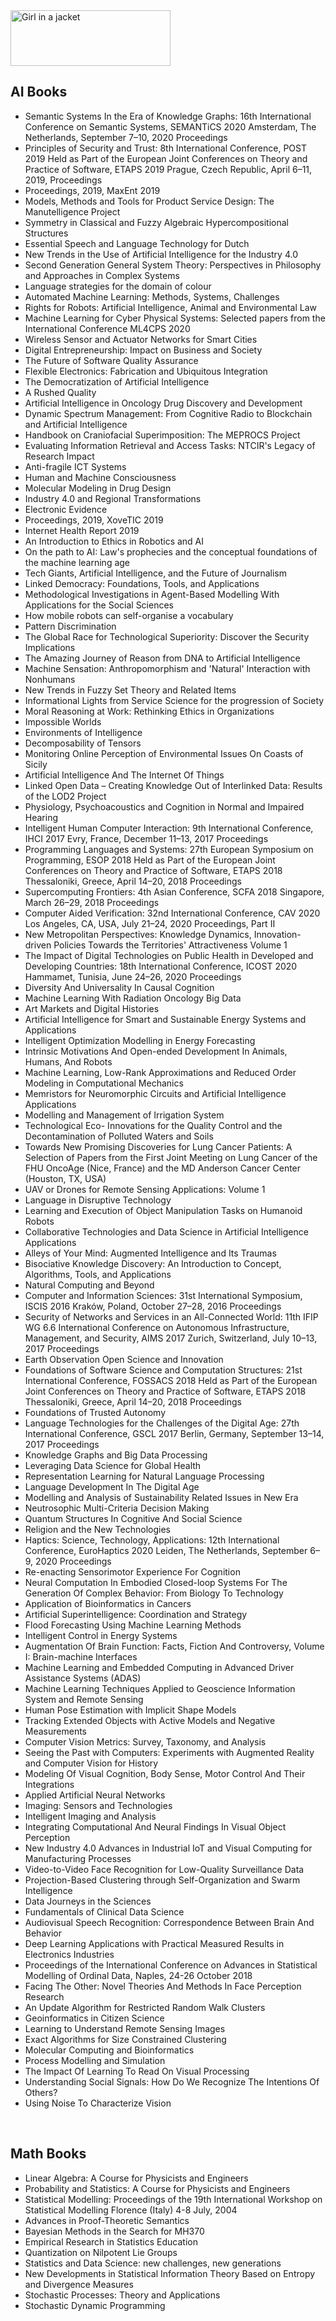 <img src="https://github.com/manjunath5496/List-of-effects/blob/main/1/1024px-CC-BY-NC-ND.svg.png" alt="Girl in a jacket" width="256" height="89">

</br>


<h2>AI Books </h2>



<ul>

                             

 <li><a target="_blank" href="https://github.com/manjunath5496/Open-Access-CS-Books/blob/master/ar(1).pdf" style="text-decoration:none;">Semantic Systems In the Era of Knowledge Graphs: 16th International Conference on Semantic Systems, SEMANTiCS 2020 Amsterdam, The Netherlands, September 7–10, 2020 Proceedings </a></li>

 <li><a target="_blank" href="https://github.com/manjunath5496/Open-Access-CS-Books/blob/master/ar(2).pdf" style="text-decoration:none;">Principles of Security
and Trust: 8th International Conference, POST 2019 Held as Part of the European Joint Conferences on Theory and Practice of Software, ETAPS 2019 Prague, Czech Republic, April 6–11, 2019, Proceedings</a></li>

<li><a target="_blank" href="https://github.com/manjunath5496/Open-Access-CS-Books/blob/master/ar(3).pdf" style="text-decoration:none;">Proceedings, 2019, MaxEnt 2019</a></li>
 <li><a target="_blank" href="https://github.com/manjunath5496/Open-Access-CS-Books/blob/master/ar(4).pdf" style="text-decoration:none;">Models, Methods
and Tools for Product Service Design: The Manutelligence Project</a></li>                              
<li><a target="_blank" href="https://github.com/manjunath5496/Open-Access-CS-Books/blob/master/ar(5).pdf" style="text-decoration:none;">Symmetry in Classical
and Fuzzy Algebraic Hypercompositional Structures</a></li>
<li><a target="_blank" href="https://github.com/manjunath5496/Open-Access-CS-Books/blob/master/ar(6).pdf" style="text-decoration:none;">Essential Speech
and Language Technology for Dutch</a></li>
 <li><a target="_blank" href="https://github.com/manjunath5496/Open-Access-CS-Books/blob/master/ar(7).pdf" style="text-decoration:none;">New Trends in the Use of
Artificial Intelligence for the Industry 4.0</a></li>

 <li><a target="_blank" href="https://github.com/manjunath5496/Open-Access-CS-Books/blob/master/ar(8).pdf" style="text-decoration:none;"> Second Generation
General System Theory: Perspectives in Philosophy and Approaches in Complex Systems </a></li>
   <li><a target="_blank" href="https://github.com/manjunath5496/Open-Access-CS-Books/blob/master/ar(9).pdf" style="text-decoration:none;">Language
strategies for the domain of colour</a></li>
  
   
 <li><a target="_blank" href="https://github.com/manjunath5496/Open-Access-CS-Books/blob/master/ar(10).pdf" style="text-decoration:none;">Automated Machine
Learning: Methods, Systems, Challenges</a></li>                              
<li><a target="_blank" href="https://github.com/manjunath5496/Open-Access-CS-Books/blob/master/ar(11).pdf" style="text-decoration:none;">Rights for Robots: Artificial Intelligence, Animal and Environmental Law</a></li>
<li><a target="_blank" href="https://github.com/manjunath5496/Open-Access-CS-Books/blob/master/ar(12).pdf" style="text-decoration:none;">Machine Learning for Cyber
Physical Systems: Selected papers from the International Conference ML4CPS 2020</a></li>
<li><a target="_blank" href="https://github.com/manjunath5496/Open-Access-CS-Books/blob/master/ar(13).pdf" style="text-decoration:none;">Wireless Sensor
and Actuator Networks for Smart Cities</a></li>

<li><a target="_blank" href="https://github.com/manjunath5496/Open-Access-CS-Books/blob/master/ar(14).pdf" style="text-decoration:none;">Digital
Entrepreneurship: Impact on Business and Society</a></li>
                              
<li><a target="_blank" href="https://github.com/manjunath5496/Open-Access-CS-Books/blob/master/ar(15).pdf" style="text-decoration:none;">The Future
of Software Quality Assurance</a></li>

<li><a target="_blank" href="https://github.com/manjunath5496/Open-Access-CS-Books/blob/master/ar(16).pdf" style="text-decoration:none;">Flexible
Electronics: Fabrication and Ubiquitous Integration</a></li>

  <li><a target="_blank" href="https://github.com/manjunath5496/Open-Access-CS-Books/blob/master/ar(17).pdf" style="text-decoration:none;">The Democratization of Artificial Intelligence</a></li>   
  
<li><a target="_blank" href="https://github.com/manjunath5496/Open-Access-CS-Books/blob/master/ar(18).pdf" style="text-decoration:none;">A Rushed Quality </a></li> 

  
<li><a target="_blank" href="https://github.com/manjunath5496/Open-Access-CS-Books/blob/master/ar(19).pdf" style="text-decoration:none;">Artificial Intelligence in
Oncology Drug Discovery and Development</a></li> 

<li><a target="_blank" href="https://github.com/manjunath5496/Open-Access-CS-Books/blob/master/ar(20).pdf" style="text-decoration:none;">Dynamic Spectrum
Management: From Cognitive Radio to Blockchain and Artificial Intelligence</a></li>

<li><a target="_blank" href="https://github.com/manjunath5496/Open-Access-CS-Books/blob/master/ar(21).pdf" style="text-decoration:none;">Handbook on
Craniofacial Superimposition: The MEPROCS Project</a></li>
<li><a target="_blank" href="https://github.com/manjunath5496/Open-Access-CS-Books/blob/master/ar(22).pdf" style="text-decoration:none;">Evaluating
Information Retrieval and Access Tasks: NTCIR's Legacy of Research Impact</a></li> 
 <li><a target="_blank" href="https://github.com/manjunath5496/Open-Access-CS-Books/blob/master/ar(23).pdf" style="text-decoration:none;">Anti-fragile
ICT Systems</a></li> 
 

   <li><a target="_blank" href="https://github.com/manjunath5496/Open-Access-CS-Books/blob/master/ar(24).pdf" style="text-decoration:none;">Human and Machine Consciousness</a></li>
 
   <li><a target="_blank" href="https://github.com/manjunath5496/Open-Access-CS-Books/blob/master/ar(25).pdf" style="text-decoration:none;">Molecular
Modeling in Drug Design</a></li>                              
 <li><a target="_blank" href="https://github.com/manjunath5496/Open-Access-CS-Books/blob/master/ar(26).pdf" style="text-decoration:none;">Industry 4.0 and Regional
Transformations</a></li>
 <li><a target="_blank" href="https://github.com/manjunath5496/Open-Access-CS-Books/blob/master/ar(27).pdf" style="text-decoration:none;">Electronic Evidence</a></li>
   
 
   <li><a target="_blank" href="https://github.com/manjunath5496/Open-Access-CS-Books/blob/master/ar(28).pdf" style="text-decoration:none;">Proceedings, 2019, XoveTIC 2019</a></li>
 
   <li><a target="_blank" href="https://github.com/manjunath5496/Open-Access-CS-Books/blob/master/ar(29).pdf" style="text-decoration:none;">Internet Health Report 2019 </a></li>                              

  <li><a target="_blank" href="https://github.com/manjunath5496/Open-Access-CS-Books/blob/master/ar(30).pdf" style="text-decoration:none;">An Introduction
to Ethics in Robotics and AI</a></li>
 
   <li><a target="_blank" href="https://github.com/manjunath5496/Open-Access-CS-Books/blob/master/ar(31).pdf" style="text-decoration:none;">On the path to AI: Law's prophecies and the conceptual foundations of the machine learning age</a></li> 
    <li><a target="_blank" href="https://github.com/manjunath5496/Open-Access-CS-Books/blob/master/ar(32).pdf" style="text-decoration:none;">Tech Giants, Artificial
Intelligence, and the Future of Journalism</a></li> 

   <li><a target="_blank" href="https://github.com/manjunath5496/Open-Access-CS-Books/blob/master/ar(33).pdf" style="text-decoration:none;">Linked
Democracy: Foundations, Tools, and Applications</a></li>                              

  <li><a target="_blank" href="https://github.com/manjunath5496/Open-Access-CS-Books/blob/master/ar(34).pdf" style="text-decoration:none;">Methodological
Investigations in Agent-Based Modelling With Applications for the Social Sciences</a></li> 
 
  <li><a target="_blank" href="https://github.com/manjunath5496/Open-Access-CS-Books/blob/master/ar(35).pdf" style="text-decoration:none;">How mobile
robots can self-organise a vocabulary</a></li> 

  <li><a target="_blank" href="https://github.com/manjunath5496/Open-Access-CS-Books/blob/master/ar(36).pdf" style="text-decoration:none;">Pattern Discrimination</a></li> 
 
<li><a target="_blank" href="https://github.com/manjunath5496/Open-Access-CS-Books/blob/master/ar(37).pdf" style="text-decoration:none;">The Global Race for Technological Superiority: Discover the Security Implications</a></li>
 <li><a target="_blank" href="https://github.com/manjunath5496/Open-Access-CS-Books/blob/master/ar(38).pdf" style="text-decoration:none;">The Amazing
Journey of Reason from DNA to Artificial Intelligence</a></li>
<li><a target="_blank" href="https://github.com/manjunath5496/Open-Access-CS-Books/blob/master/ar(39).pdf" style="text-decoration:none;">Machine Sensation: Anthropomorphism and 'Natural' Interaction with Nonhumans</a></li>
 <li><a target="_blank" href="https://github.com/manjunath5496/Open-Access-CS-Books/blob/master/ar(40).pdf" style="text-decoration:none;">New Trends
in Fuzzy Set Theory and Related Items</a></li>                              
<li><a target="_blank" href="https://github.com/manjunath5496/Open-Access-CS-Books/blob/master/ar(41).pdf" style="text-decoration:none;">Informational Lights
from Service Science for the progression of Society</a></li>
<li><a target="_blank" href="https://github.com/manjunath5496/Open-Access-CS-Books/blob/master/ar(42).pdf" style="text-decoration:none;">Moral Reasoning at Work: 
Rethinking Ethics in Organizations</a></li>
 
  <li><a target="_blank" href="https://github.com/manjunath5496/Open-Access-CS-Books/blob/master/ar(43).pdf" style="text-decoration:none;">Impossible Worlds</a></li>
 <li><a target="_blank" href="https://github.com/manjunath5496/Open-Access-CS-Books/blob/master/ar(44).pdf" style="text-decoration:none;">Environments of Intelligence</a></li>
   <li><a target="_blank" href="https://github.com/manjunath5496/Open-Access-CS-Books/blob/master/ar(45).pdf" style="text-decoration:none;">Decomposability
of Tensors</a></li>  
   
<li><a target="_blank" href="https://github.com/manjunath5496/Open-Access-CS-Books/blob/master/ar(46).pdf" style="text-decoration:none;">Monitoring Online Perception of
Environmental Issues On Coasts of Sicily</a></li> 
                             
<li><a target="_blank" href="https://github.com/manjunath5496/Open-Access-CS-Books/blob/master/ar(47).pdf" style="text-decoration:none;">Artificial Intelligence
And The Internet Of Things</a></li>
<li><a target="_blank" href="https://github.com/manjunath5496/Open-Access-CS-Books/blob/master/ar(48).pdf" style="text-decoration:none;">Linked Open Data –
Creating Knowledge Out of Interlinked Data: Results of the LOD2 Project</a></li>

<li><a target="_blank" href="https://github.com/manjunath5496/Open-Access-CS-Books/blob/master/ar(49).pdf" style="text-decoration:none;">Physiology, Psychoacoustics
and Cognition in Normal and Impaired Hearing</a></li>
                              
<li><a target="_blank" href="https://github.com/manjunath5496/Open-Access-CS-Books/blob/master/ar(50).pdf" style="text-decoration:none;">Intelligent
Human Computer Interaction: 9th International Conference, IHCI 2017 Evry, France, December 11–13, 2017 Proceedings</a></li>
<li><a target="_blank" href="https://github.com/manjunath5496/Open-Access-CS-Books/blob/master/ar(51).pdf" style="text-decoration:none;">Programming
Languages and Systems: 27th European Symposium on Programming, ESOP 2018 Held as Part of the European Joint Conferences on Theory and Practice of Software, ETAPS 2018
Thessaloniki, Greece, April 14–20, 2018 Proceedings</a></li>
<li><a target="_blank" href="https://github.com/manjunath5496/Open-Access-CS-Books/blob/master/ar(52).pdf" style="text-decoration:none;">Supercomputing Frontiers: 
4th Asian Conference, SCFA 2018 Singapore, March 26–29, 2018 Proceedings</a></li>

<li><a target="_blank" href="https://github.com/manjunath5496/Open-Access-CS-Books/blob/master/ar(53).pdf" style="text-decoration:none;">Computer Aided
Verification: 32nd International Conference, CAV 2020 Los Angeles, CA, USA, July 21–24, 2020 Proceedings, Part II</a></li>
 
<li><a target="_blank" href="https://github.com/manjunath5496/Open-Access-CS-Books/blob/master/ar(54).pdf" style="text-decoration:none;">New Metropolitan
Perspectives: Knowledge Dynamics, Innovation-driven Policies Towards the Territories' Attractiveness Volume 1 </a></li>

<li><a target="_blank" href="https://github.com/manjunath5496/Open-Access-CS-Books/blob/master/ar(55).pdf" style="text-decoration:none;">The Impact of Digital
Technologies on Public Health in Developed and Developing Countries: 18th International Conference, ICOST 2020 Hammamet, Tunisia, June 24–26, 2020 Proceedings</a></li>
 
  <li><a target="_blank" href="https://github.com/manjunath5496/Open-Access-CS-Books/blob/master/ar(56).pdf" style="text-decoration:none;">Diversity And Universality
In Causal Cognition </a></li>                              

  <li><a target="_blank" href="https://github.com/manjunath5496/Open-Access-CS-Books/blob/master/ar(57).pdf" style="text-decoration:none;">Machine Learning With
Radiation Oncology Big Data</a></li>
 
   <li><a target="_blank" href="https://github.com/manjunath5496/Open-Access-CS-Books/blob/master/ar(58).pdf" style="text-decoration:none;">Art Markets and
Digital Histories</a></li>
    <li><a target="_blank" href="https://github.com/manjunath5496/Open-Access-CS-Books/blob/master/ar(59).pdf" style="text-decoration:none;">Artificial Intelligence
for Smart and Sustainable Energy Systems and Applications</a></li>
 
  <li><a target="_blank" href="https://github.com/manjunath5496/Open-Access-CS-Books/blob/master/ar(60).pdf" style="text-decoration:none;">Intelligent
Optimization Modelling in Energy Forecasting</a></li>
 
   <li><a target="_blank" href="https://github.com/manjunath5496/Open-Access-CS-Books/blob/master/ar(61).pdf" style="text-decoration:none;"> Intrinsic Motivations And
Open-ended Development In Animals, Humans, And Robots</a></li>
 
   <li><a target="_blank" href="https://github.com/manjunath5496/Open-Access-CS-Books/blob/master/ar(62).pdf" style="text-decoration:none;">Machine Learning,
Low-Rank Approximations and Reduced Order Modeling in Computational Mechanics</a></li>
 
   <li><a target="_blank" href="https://github.com/manjunath5496/Open-Access-CS-Books/blob/master/ar(63).pdf" style="text-decoration:none;">Memristors for
Neuromorphic Circuits and Artificial Intelligence Applications</a></li>                              

  <li><a target="_blank" href="https://github.com/manjunath5496/Open-Access-CS-Books/blob/master/ar(64).pdf" style="text-decoration:none;">Modelling and
Management of Irrigation System</a></li>
 
   <li><a target="_blank" href="https://github.com/manjunath5496/Open-Access-CS-Books/blob/master/ar(65).pdf" style="text-decoration:none;">Technological Eco-
Innovations for the Quality Control and the Decontamination of Polluted Waters and Soils </a></li> 

   <li><a target="_blank" href="https://github.com/manjunath5496/Open-Access-CS-Books/blob/master/ar(66).pdf" style="text-decoration:none;">Towards New Promising Discoveries
for Lung Cancer Patients: A Selection of Papers from the First Joint Meeting on Lung Cancer of the FHU OncoAge (Nice, France) and the MD Anderson Cancer Center (Houston, TX, USA)</a></li> 
 
   <li><a target="_blank" href="https://github.com/manjunath5496/Open-Access-CS-Books/blob/master/ar(67).pdf" style="text-decoration:none;">UAV or Drones for Remote
Sensing Applications: Volume 1</a></li>                              

  <li><a target="_blank" href="https://github.com/manjunath5496/Open-Access-CS-Books/blob/master/ar(68).pdf" style="text-decoration:none;">Language in Disruptive Technology</a></li> 
 
  
   <li><a target="_blank" href="https://github.com/manjunath5496/Open-Access-CS-Books/blob/master/ar(69).pdf" style="text-decoration:none;">Learning and Execution of Object Manipulation Tasks on Humanoid Robots</a></li>                              

  <li><a target="_blank" href="https://github.com/manjunath5496/Open-Access-CS-Books/blob/master/ar(70).pdf" style="text-decoration:none;">Collaborative Technologies and Data
Science in Artificial Intelligence Applications</a></li> 
  
 
 <li><a target="_blank" href="https://github.com/manjunath5496/Open-Access-CS-Books/blob/master/ar(71).pdf" style="text-decoration:none;">Alleys of Your Mind:
Augmented Intelligence and Its Traumas</a></li>
 
 <li><a target="_blank" href="https://github.com/manjunath5496/Open-Access-CS-Books/blob/master/ar(72).pdf" style="text-decoration:none;">Bisociative
Knowledge Discovery: An Introduction to Concept, Algorithms, Tools, and Applications</a></li> 
 
 
 <li><a target="_blank" href="https://github.com/manjunath5496/Open-Access-CS-Books/blob/master/ar(73).pdf" style="text-decoration:none;">Natural Computing
and Beyond</a></li>
  <li><a target="_blank" href="https://github.com/manjunath5496/Open-Access-CS-Books/blob/master/ar(74).pdf" style="text-decoration:none;">Computer and
Information Sciences: 31st International Symposium, ISCIS 2016 Kraków, Poland, October 27–28, 2016 Proceedings</a></li>
    <li><a target="_blank" href="https://github.com/manjunath5496/Open-Access-CS-Books/blob/master/ar(75).pdf" style="text-decoration:none;">Security of Networks
and Services in an All-Connected World: 11th IFIP WG 6.6 International Conference on Autonomous Infrastructure, Management, and Security, AIMS 2017 Zurich, Switzerland, July 10–13, 2017 Proceedings</a></li>                        
<li><a target="_blank" href="https://github.com/manjunath5496/Open-Access-CS-Books/blob/master/ar(76).pdf" style="text-decoration:none;">Earth Observation
Open Science and Innovation</a></li>

 <li><a target="_blank" href="https://github.com/manjunath5496/Open-Access-CS-Books/blob/master/ar(77).pdf" style="text-decoration:none;">Foundations
of Software Science and Computation Structures: 21st International Conference, FOSSACS 2018 Held as Part of the European Joint Conferences on Theory and Practice of Software, ETAPS 2018 Thessaloniki, Greece, April 14–20, 2018 Proceedings</a></li> 
 
 
 <li><a target="_blank" href="https://github.com/manjunath5496/Open-Access-CS-Books/blob/master/ar(78).pdf" style="text-decoration:none;">Foundations of Trusted
Autonomy</a></li>
  <li><a target="_blank" href="https://github.com/manjunath5496/Open-Access-CS-Books/blob/master/ar(79).pdf" style="text-decoration:none;">Language Technologies
for the Challenges of the Digital Age: 27th International Conference, GSCL 2017 Berlin, Germany, September 13–14, 2017 Proceedings</a></li>


 <li><a target="_blank" href="https://github.com/manjunath5496/Open-Access-CS-Books/blob/master/ar(80).pdf" style="text-decoration:none;">Knowledge Graphs and
Big Data Processing</a></li> 
 
 
 <li><a target="_blank" href="https://github.com/manjunath5496/Open-Access-CS-Books/blob/master/ar(81).pdf" style="text-decoration:none;">Leveraging Data Science for Global Health</a></li>
  <li><a target="_blank" href="https://github.com/manjunath5496/Open-Access-CS-Books/blob/master/ar(82).pdf" style="text-decoration:none;">Representation
Learning for Natural Language Processing</a></li>

 <li><a target="_blank" href="https://github.com/manjunath5496/Open-Access-CS-Books/blob/master/ar(83).pdf" style="text-decoration:none;">Language Development In
The Digital Age</a></li>
  <li><a target="_blank" href="https://github.com/manjunath5496/Open-Access-CS-Books/blob/master/ar(84).pdf" style="text-decoration:none;">Modelling and
Analysis of Sustainability Related Issues in New Era</a></li>

 <li><a target="_blank" href="https://github.com/manjunath5496/Open-Access-CS-Books/blob/master/ar(85).pdf" style="text-decoration:none;">Neutrosophic
Multi-Criteria Decision Making</a></li>
  <li><a target="_blank" href="https://github.com/manjunath5496/Open-Access-CS-Books/blob/master/ar(86).pdf" style="text-decoration:none;">Quantum Structures In Cognitive
And Social Science</a></li>

 <li><a target="_blank" href="https://github.com/manjunath5496/Open-Access-CS-Books/blob/master/ar(87).pdf" style="text-decoration:none;">Religion and the
New Technologies</a></li>
  <li><a target="_blank" href="https://github.com/manjunath5496/Open-Access-CS-Books/blob/master/ar(88).pdf" style="text-decoration:none;">Haptics: Science,
Technology, Applications: 12th International Conference, EuroHaptics 2020 Leiden, The Netherlands, September 6–9, 2020 Proceedings</a></li>
  <li><a target="_blank" href="https://github.com/manjunath5496/Open-Access-CS-Books/blob/master/ar(89).pdf" style="text-decoration:none;">Re-enacting Sensorimotor
Experience For Cognition</a></li>
  
  
  <li><a target="_blank" href="https://github.com/manjunath5496/Open-Access-CS-Books/blob/master/ar(90).pdf" style="text-decoration:none;"> Neural Computation In Embodied
Closed-loop Systems For The Generation Of Complex Behavior: From Biology To Technology</a></li>
  <li><a target="_blank" href="https://github.com/manjunath5496/Open-Access-CS-Books/blob/master/ar(91).pdf" style="text-decoration:none;">Application of
Bioinformatics in Cancers</a></li>

 <li><a target="_blank" href="https://github.com/manjunath5496/Open-Access-CS-Books/blob/master/ar(92).pdf" style="text-decoration:none;">Artificial
Superintelligence: Coordination and Strategy</a></li>
  <li><a target="_blank" href="https://github.com/manjunath5496/Open-Access-CS-Books/blob/master/ar(93).pdf" style="text-decoration:none;">Flood Forecasting
Using Machine Learning Methods</a></li>
  <li><a target="_blank" href="https://github.com/manjunath5496/Open-Access-CS-Books/blob/master/ar(94).pdf" style="text-decoration:none;">Intelligent Control
in Energy Systems</a></li> 
  
   <li><a target="_blank" href="https://github.com/manjunath5496/Open-Access-CS-Books/blob/master/ar(95).pdf" style="text-decoration:none;">Augmentation Of Brain Function:
Facts, Fiction And Controversy, Volume I: Brain-machine Interfaces</a></li>  
  
<li><a target="_blank" href="https://github.com/manjunath5496/Open-Access-CS-Books/blob/master/ar(96).pdf" style="text-decoration:none;">Machine Learning
and Embedded Computing in Advanced Driver Assistance Systems (ADAS)</a></li> 
  
  
<li><a target="_blank" href="https://github.com/manjunath5496/Open-Access-CS-Books/blob/master/ar(97).pdf" style="text-decoration:none;">Machine Learning
Techniques Applied to Geoscience Information System and Remote Sensing</a></li>

<li><a target="_blank" href="https://github.com/manjunath5496/Open-Access-CS-Books/blob/master/ar(98).pdf" style="text-decoration:none;">Human Pose Estimation
with Implicit Shape Models</a></li> 
  
   <li><a target="_blank" href="https://github.com/manjunath5496/Open-Access-CS-Books/blob/master/ar(99).pdf" style="text-decoration:none;">Tracking Extended Objects
with Active Models and Negative Measurements</a></li>  
  
<li><a target="_blank" href="https://github.com/manjunath5496/Open-Access-CS-Books/blob/master/ar(100).pdf" style="text-decoration:none;">Computer Vision Metrics: Survey, Taxonomy, and Analysis</a></li>  
  
 <li><a target="_blank" href="https://github.com/manjunath5496/Open-Access-CS-Books/blob/master/ar(101).pdf" style="text-decoration:none;">Seeing the Past
with Computers: Experiments with Augmented Reality and Computer Vision for History</a></li> 
  
   <li><a target="_blank" href="https://github.com/manjunath5496/Open-Access-CS-Books/blob/master/ar(102).pdf" style="text-decoration:none;">Modeling Of Visual
Cognition, Body Sense, Motor Control And Their Integrations</a></li> 
  
   
 <li><a target="_blank" href="https://github.com/manjunath5496/Open-Access-CS-Books/blob/master/ar(103).pdf" style="text-decoration:none;">Applied Artificial
Neural Networks</a></li> 
  
   <li><a target="_blank" href="https://github.com/manjunath5496/Open-Access-CS-Books/blob/master/ar(104).pdf" style="text-decoration:none;">Imaging: Sensors
and Technologies</a></li>  
   
 <li><a target="_blank" href="https://github.com/manjunath5496/Open-Access-CS-Books/blob/master/ar(105).pdf" style="text-decoration:none;">Intelligent Imaging
and Analysis</a></li> 
 
<li><a target="_blank" href="https://github.com/manjunath5496/Open-Access-CS-Books/blob/master/ar(106).pdf" style="text-decoration:none;">Integrating Computational
And Neural Findings In Visual Object Perception</a></li> 
  
   <li><a target="_blank" href="https://github.com/manjunath5496/Open-Access-CS-Books/blob/master/ar(107).pdf" style="text-decoration:none;">New Industry 4.0 Advances in Industrial IoT and Visual Computing for Manufacturing Processes</a></li> 
  
<li><a target="_blank" href="https://github.com/manjunath5496/Open-Access-CS-Books/blob/master/ar(108).pdf" style="text-decoration:none;">Video-to-Video Face Recognition for
Low-Quality Surveillance Data</a></li> 
  
   <li><a target="_blank" href="https://github.com/manjunath5496/Open-Access-CS-Books/blob/master/ar(109).pdf" style="text-decoration:none;">Projection-Based Clustering
through Self-Organization and Swarm Intelligence</a></li>  
   
 <li><a target="_blank" href="https://github.com/manjunath5496/Open-Access-CS-Books/blob/master/ar(110).pdf" style="text-decoration:none;">Data Journeys
in the Sciences </a></li>  
   
<li><a target="_blank" href="https://github.com/manjunath5496/Open-Access-CS-Books/blob/master/ar(111).pdf" style="text-decoration:none;">Fundamentals of Clinical Data Science</a></li> 
  
   
 <li><a target="_blank" href="https://github.com/manjunath5496/Open-Access-CS-Books/blob/master/ar(112).pdf" style="text-decoration:none;">Audiovisual Speech Recognition:
Correspondence Between Brain And Behavior</a></li> 
  
   <li><a target="_blank" href="https://github.com/manjunath5496/Open-Access-CS-Books/blob/master/ar(113).pdf" style="text-decoration:none;">Deep Learning Applications with
Practical Measured Results in Electronics Industries</a></li>  
   
<li><a target="_blank" href="https://github.com/manjunath5496/Open-Access-CS-Books/blob/master/ar(114).pdf" style="text-decoration:none;">Proceedings of the International Conference on Advances in Statistical Modelling of Ordinal Data, Naples, 24-26 October 2018</a></li>
 <li><a target="_blank" href="https://github.com/manjunath5496/Open-Access-CS-Books/blob/master/ar(115).pdf" style="text-decoration:none;">Facing The Other: Novel
Theories And Methods In Face Perception Research</a></li>  
   
 <li><a target="_blank" href="https://github.com/manjunath5496/Open-Access-CS-Books/blob/master/ar(116).pdf" style="text-decoration:none;">An Update Algorithm for Restricted Random Walk Clusters</a></li>   
   
   <li><a target="_blank" href="https://github.com/manjunath5496/Open-Access-CS-Books/blob/master/ar(117).pdf" style="text-decoration:none;">Geoinformatics in
Citizen Science</a></li>  
   
 <li><a target="_blank" href="https://github.com/manjunath5496/Open-Access-CS-Books/blob/master/ar(118).pdf" style="text-decoration:none;">Learning to Understand Remote
Sensing Images</a></li>  
   
  <li><a target="_blank" href="https://github.com/manjunath5496/Open-Access-CS-Books/blob/master/ar(119).pdf" style="text-decoration:none;">Exact Algorithms for Size Constrained
Clustering</a></li> 
  
   <li><a target="_blank" href="https://github.com/manjunath5496/Open-Access-CS-Books/blob/master/ar(120).pdf" style="text-decoration:none;">Molecular
Computing and Bioinformatics</a></li>  
   
 <li><a target="_blank" href="https://github.com/manjunath5496/Open-Access-CS-Books/blob/master/ar(121).pdf" style="text-decoration:none;">Process Modelling
and Simulation</a></li>   
   
   <li><a target="_blank" href="https://github.com/manjunath5496/Open-Access-CS-Books/blob/master/ar(122).pdf" style="text-decoration:none;">The Impact Of
Learning To Read On Visual Processing</a></li>  
     
<li><a target="_blank" href="https://github.com/manjunath5496/Open-Access-CS-Books/blob/master/ar(123).pdf" style="text-decoration:none;">Understanding
Social Signals: How Do We Recognize The Intentions Of Others?</a></li>  
   
 <li><a target="_blank" href="https://github.com/manjunath5496/Open-Access-CS-Books/blob/master/ar(124).pdf" style="text-decoration:none;">Using Noise To
Characterize Vision</a></li>   
   



</ul>
</br>

<h2>Math Books </h2>



<ul>

                             

 <li><a target="_blank" href="https://github.com/manjunath5496/Open-Access-CS-Books/blob/master/math(1).pdf" style="text-decoration:none;">Linear Algebra: A
Course for Physicists and Engineers</a></li>

 <li><a target="_blank" href="https://github.com/manjunath5496/Open-Access-CS-Books/blob/master/math(2).pdf" style="text-decoration:none;">Probability and
Statistics: A Course for Physicists and Engineers</a></li>

<li><a target="_blank" href="https://github.com/manjunath5496/Open-Access-CS-Books/blob/master/math(3).pdf" style="text-decoration:none;">Statistical Modelling:
Proceedings of the 19th International Workshop on Statistical Modelling Florence (Italy) 4-8 July, 2004</a></li>
 <li><a target="_blank" href="https://github.com/manjunath5496/Open-Access-CS-Books/blob/master/math(4).pdf" style="text-decoration:none;">Advances in Proof-Theoretic
Semantics</a></li>                              
<li><a target="_blank" href="https://github.com/manjunath5496/Open-Access-CS-Books/blob/master/math(5).pdf" style="text-decoration:none;">Bayesian
Methods in the Search for MH370</a></li>
<li><a target="_blank" href="https://github.com/manjunath5496/Open-Access-CS-Books/blob/master/math(6).pdf" style="text-decoration:none;">Empirical Research
in Statistics Education</a></li>
 <li><a target="_blank" href="https://github.com/manjunath5496/Open-Access-CS-Books/blob/master/math(7).pdf" style="text-decoration:none;">Quantization on Nilpotent
Lie Groups</a></li>

 <li><a target="_blank" href="https://github.com/manjunath5496/Open-Access-CS-Books/blob/master/math(8).pdf" style="text-decoration:none;"> Statistics and Data Science:
new challenges, new generations </a></li>
   <li><a target="_blank" href="https://github.com/manjunath5496/Open-Access-CS-Books/blob/master/math(9).pdf" style="text-decoration:none;">New Developments
in Statistical Information Theory Based on Entropy and Divergence Measures</a></li>
  
   
 <li><a target="_blank" href="https://github.com/manjunath5496/Open-Access-CS-Books/blob/master/math(10).pdf" style="text-decoration:none;">Stochastic
Processes: Theory and Applications</a></li>                              
<li><a target="_blank" href="https://github.com/manjunath5496/Open-Access-CS-Books/blob/master/math(11).pdf" style="text-decoration:none;">Stochastic Dynamic Programming</a></li>
</ul>



